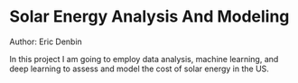 # Solar Energy Analysis And Modeling
Author: Eric Denbin

In this project I am going to employ data analysis, machine learning, and deep learning to assess and model the cost of solar energy in the US. 
